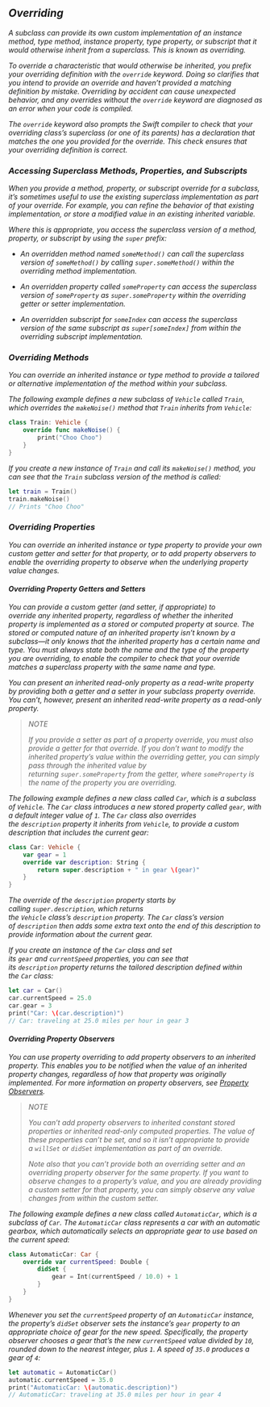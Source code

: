 ## *Overriding*

*A subclass can provide its own custom implementation of an instance method, type method, instance property, type property, or subscript that it would otherwise inherit from a superclass. This is known as overriding.*

*To override a characteristic that would otherwise be inherited, you prefix your overriding definition with the `override` keyword. Doing so clarifies that you intend to provide an override and haven’t provided a matching definition by mistake. Overriding by accident can cause unexpected behavior, and any overrides without the `override` keyword are diagnosed as an error when your code is compiled.*

*The `override` keyword also prompts the Swift compiler to check that your overriding class’s superclass (or one of its parents) has a declaration that matches the one you provided for the override. This check ensures that your overriding definition is correct.*

### *Accessing Superclass Methods, Properties, and Subscripts*

*When you provide a method, property, or subscript override for a subclass, it’s sometimes useful to use the existing superclass implementation as part of your override. For example, you can refine the behavior of that existing implementation, or store a modified value in an existing inherited variable.*

*Where this is appropriate, you access the superclass version of a method, property, or subscript by using the `super` prefix:*

- *An overridden method named `someMethod()` can call the superclass version of `someMethod()` by calling `super.someMethod()` within the overriding method implementation.*

- *An overridden property called `someProperty` can access the superclass version of `someProperty` as `super.someProperty` within the overriding getter or setter implementation.*

- *An overridden subscript for `someIndex` can access the superclass version of the same subscript as `super[someIndex]` from within the overriding subscript implementation.*

### *Overriding Methods*

*You can override an inherited instance or type method to provide a tailored or alternative implementation of the method within your subclass.*

*The following example defines a new subclass of `Vehicle` called `Train`, which overrides the `makeNoise()` method that `Train` inherits from `Vehicle`:*

```swift
class Train: Vehicle {
    override func makeNoise() {
        print("Choo Choo")
    }
}
```

*If you create a new instance of `Train` and call its `makeNoise()` method, you can see that the `Train` subclass version of the method is called:*

```swift
let train = Train()
train.makeNoise()
// Prints "Choo Choo"
```

### *Overriding Properties*

*You can override an inherited instance or type property to provide your own custom getter and setter for that property, or to add property observers to enable the overriding property to observe when the underlying property value changes.*

#### *Overriding Property Getters and Setters*

*You can provide a custom getter (and setter, if appropriate) to override any inherited property, regardless of whether the inherited property is implemented as a stored or computed property at source. The stored or computed nature of an inherited property isn’t known by a subclass—it only knows that the inherited property has a certain name and type. You must always state both the name and the type of the property you are overriding, to enable the compiler to check that your override matches a superclass property with the same name and type.*

*You can present an inherited read-only property as a read-write property by providing both a getter and a setter in your subclass property override. You can’t, however, present an inherited read-write property as a read-only property.*

> *NOTE*
> 
> *If you provide a setter as part of a property override, you must also provide a getter for that override. If you don’t want to modify the inherited property’s value within the overriding getter, you can simply pass through the inherited value by returning `super.someProperty` from the getter, where `someProperty` is the name of the property you are overriding.*

*The following example defines a new class called `Car`, which is a subclass of `Vehicle`. The `Car` class introduces a new stored property called `gear`, with a default integer value of `1`. The `Car` class also overrides the `description` property it inherits from `Vehicle`, to provide a custom description that includes the current gear:*

```swift
class Car: Vehicle {
    var gear = 1
    override var description: String {
        return super.description + " in gear \(gear)"
    }
}
```

*The override of the `description` property starts by calling `super.description`, which returns the `Vehicle` class’s `description` property. The `Car` class’s version of `description` then adds some extra text onto the end of this description to provide information about the current gear.*

*If you create an instance of the `Car` class and set its `gear` and `currentSpeed` properties, you can see that its `description` property returns the tailored description defined within the `Car` class:*

```swift
let car = Car()
car.currentSpeed = 25.0
car.gear = 3
print("Car: \(car.description)")
// Car: traveling at 25.0 miles per hour in gear 3
```

#### *Overriding Property Observers*

*You can use property overriding to add property observers to an inherited property. This enables you to be notified when the value of an inherited property changes, regardless of how that property was originally implemented. For more information on property observers, see [Property Observers](https://docs.swift.org/swift-book/LanguageGuide/Properties.html#ID262).*

> *NOTE*
> 
> *You can’t add property observers to inherited constant stored properties or inherited read-only computed properties. The value of these properties can’t be set, and so it isn’t appropriate to provide a `willSet` or `didSet` implementation as part of an override.*
> 
> *Note also that you can’t provide both an overriding setter and an overriding property observer for the same property. If you want to observe changes to a property’s value, and you are already providing a custom setter for that property, you can simply observe any value changes from within the custom setter.*

*The following example defines a new class called `AutomaticCar`, which is a subclass of `Car`. The `AutomaticCar` class represents a car with an automatic gearbox, which automatically selects an appropriate gear to use based on the current speed:*

```swift
class AutomaticCar: Car {
    override var currentSpeed: Double {
        didSet {
            gear = Int(currentSpeed / 10.0) + 1
        }
    }
}
```

*Whenever you set the `currentSpeed` property of an `AutomaticCar` instance, the property’s `didSet` observer sets the instance’s `gear` property to an appropriate choice of gear for the new speed. Specifically, the property observer chooses a gear that’s the new `currentSpeed` value divided by `10`, rounded down to the nearest integer, plus `1`. A speed of `35.0` produces a gear of `4`:*

```swift
let automatic = AutomaticCar()
automatic.currentSpeed = 35.0
print("AutomaticCar: \(automatic.description)")
// AutomaticCar: traveling at 35.0 miles per hour in gear 4
```
